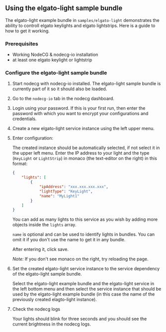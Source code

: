 ## Using the elgato-light sample bundle

The elgato-light example bundle in `samples/elgato-light` demonstrates the ability to controll elgato keylights and elgato lightstrips. Here is a guide to how to get it working.

### Prerequisites

-   Working NodeCG & nodecg-io installation
-   at least one elgato keylight or lightstrip

### Configure the elgato-light sample bundle

1. Start nodecg with nodecg-io installed. The elgato-light sample bundle is currently part of it so it should also be loaded.

2. Go to the `nodecg-io` tab in the nodecg dashboard.

3. Login using your password. If this is your first run, then enter the password with which you want to encrypt your configurations and credentials.

4. Create a new elgato-light service instance using the left upper menu.

5. Enter configuration:

    The created instance should be automatically selected, if not select it in the upper left menu. Enter the IP address to your light and the type (`KeyLight` or `LightStrip`) in monaco (the text-editor on the right) in this format:

    ```json
    {
        "lights": [
            {
                "ipAddress": "xxx.xxx.xxx.xxx",
                "lightType": "KeyLight",
                "name": "MyLight1"
            }
        ]
    }
    ```

    You can add as many lights to this service as you wish by adding more objects inside the `lights` array.

    `name` is optional and can be used to identify lights in bundles. You can omit it if you don't use the name to get it in any bundle.

    After entering it, click save.

    _Note:_ If you don't see monaco on the right, try reloading the page.

6. Set the created elgato-light service instance to the service dependency of the elgato-light sample bundle.

    Select the elgato-light example bundle and the elgato-light service in the left bottom menu and then select the service instance that should be used by the elgato-light example bundle (in this case the name of the previously created elagto-light instance).

7. Check the nodecg logs

    Your lights should blink for three seconds and you should see the current brightness in the nodecg logs.
